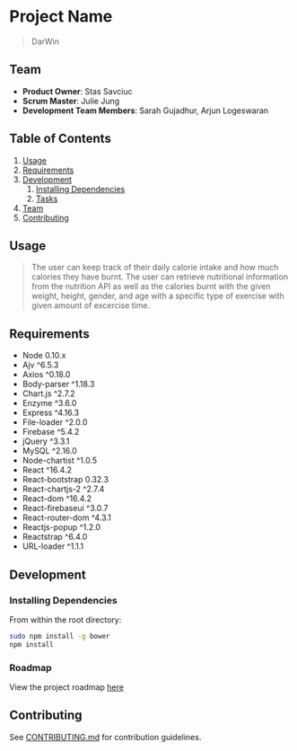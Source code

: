 # Project Name

> DarWin

## Team

  - __Product Owner__: Stas Savciuc
  - __Scrum Master__: Julie Jung
  - __Development Team Members__: Sarah Gujadhur, Arjun Logeswaran

## Table of Contents

1. [Usage](#Usage)
1. [Requirements](#requirements)
1. [Development](#development)
    1. [Installing Dependencies](#installing-dependencies)
    1. [Tasks](#tasks)
1. [Team](#team)
1. [Contributing](#contributing)

## Usage

> The user can keep track of their daily calorie intake and how much calories they have burnt. The user can retrieve nutritional information from the nutrition API as well as the calories burnt with the given weight, height, gender, and age with a specific type of exercise with given amount of excercise time.

## Requirements

- Node 0.10.x
- Ajv ^6.5.3
- Axios ^0.18.0
- Body-parser ^1.18.3
- Chart.js ^2.7.2
- Enzyme ^3.6.0
- Express ^4.16.3
- File-loader ^2.0.0
- Firebase ^5.4.2
- jQuery ^3.3.1
- MySQL ^2.16.0
- Node-chartist ^1.0.5
- React ^16.4.2
- React-bootstrap 0.32.3
- React-chartjs-2 ^2.7.4
- React-dom ^16.4.2
- React-firebaseui ^3.0.7
- React-router-dom ^4.3.1
- Reactjs-popup ^1.2.0
- Reactstrap ^6.4.0
- URL-loader ^1.1.1

## Development

### Installing Dependencies

From within the root directory:

```sh
sudo npm install -g bower
npm install
```

### Roadmap

View the project roadmap [here]()


## Contributing

See [CONTRIBUTING.md](CONTRIBUTING.md) for contribution guidelines.

